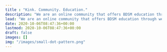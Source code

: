 ```yaml
---
title : "Kink. Community. Education."
description: "We are an online community that offers BDSM education through web resources, guides and way to meet others in the our community."
lead: "We are an online community that offers BDSM education through web resources, guides and way to meet others in the our community."
date: 2020-10-06T08:47:36+00:00
lastmod: 2020-10-06T08:47:36+00:00
draft: false
images: []
img: "/images/small-dot-pattern.png"
---
```

